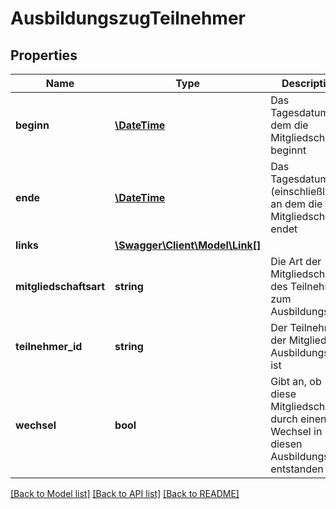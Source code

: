 # AusbildungszugTeilnehmer

## Properties
Name | Type | Description | Notes
------------ | ------------- | ------------- | -------------
**beginn** | [**\DateTime**](\DateTime.md) | Das Tagesdatum, an dem die Mitgliedschaft beginnt | [optional] 
**ende** | [**\DateTime**](\DateTime.md) | Das Tagesdatum (einschließlich), an dem die Mitgliedschaft endet | [optional] 
**links** | [**\Swagger\Client\Model\Link[]**](Link.md) |  | [optional] 
**mitgliedschaftsart** | **string** | Die Art der Mitgliedschaft des Teilnehmers zum Ausbildungszug. | [optional] 
**teilnehmer_id** | **string** | Der Teilnehmer, der Mitglied im Ausbildungszug ist | 
**wechsel** | **bool** | Gibt an, ob diese Mitgliedschaft durch einen Wechsel in diesen Ausbildungszug entstanden ist | [optional] 

[[Back to Model list]](../README.md#documentation-for-models) [[Back to API list]](../README.md#documentation-for-api-endpoints) [[Back to README]](../README.md)


